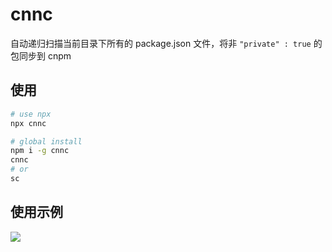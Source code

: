 # cnnc

自动递归扫描当前目录下所有的 package.json 文件，将非 `"private" : true` 的包同步到 cnpm

## 使用
```sh
# use npx
npx cnnc

# global install
npm i -g cnnc
cnnc
# or
sc
```

## 使用示例
![](https://img.cdn.sugarat.top/mdImg/MTY5NDE4NjE1MzUxNQ==694186153515)